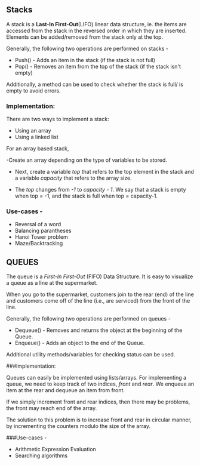 ## Stacks  

A stack is a **Last-In First-Out**(LIFO) linear data structure, ie. the items are accessed from the stack in the reversed order in which they are inserted. Elements can be added/removed from the stack only at the top.  

Generally, the following two operations are performed on stacks - 

* Push() -  Adds an item in the stack (if the stack is not full)
* Pop()  -  Removes an item from the top of the stack (if the stack isn't empty) 

Additionally, a method can be used to check whether the stack is full/ is empty to avoid errors.

### Implementation:  
There are two ways to implement a stack:  

* Using an array
* Using a linked list  

For an array based stack, 

-Create an array depending on the type of variables to be stored.

- Next, create a variable _top_ that refers to the top element in the stack and a variable _capacity_ that refers to the array size. 

- The _top_ changes from _-1_ to _capacity - 1_. We say that a stack is empty when top = -1, and the stack is full when top = capacity-1.
  
### Use-cases - 
* Reversal of a word
* Balancing parantheses
* Hanoi Tower problem
* Maze/Backtracking

## QUEUES

The queue is a _First-In First-Out_ (FIFO) Data Structure. It is easy to visualize a queue as a line at the supermarket. 

When you go to the supermarket, customers join to the rear (end) of the line and customers come off of the line (i.e., are serviced) from the front of the line.

Generally, the following two operations are performed on queues -

* Dequeue() - Removes and returns the object at the beginning of the Queue.
* Enqueue()	- Adds an object to the end of the Queue.  

Additional utility methods/variables for checking status can be used.

###Implementation:

Queues can easily be implemented using lists/arrays. For implementing a queue, we need to keep track of two indices, _front_ and _rear_. We enqueue an item at the rear and dequeue an item from front.

If we simply increment front and rear indices, then there may be problems, the front may reach end of the array. 

The solution to this problem is to increase front and rear in circular manner, by incrementing the counters modulo the size of the array.

###Use-cases - 
* Arithmetic Expression Evaluation
* Searching algorithms
